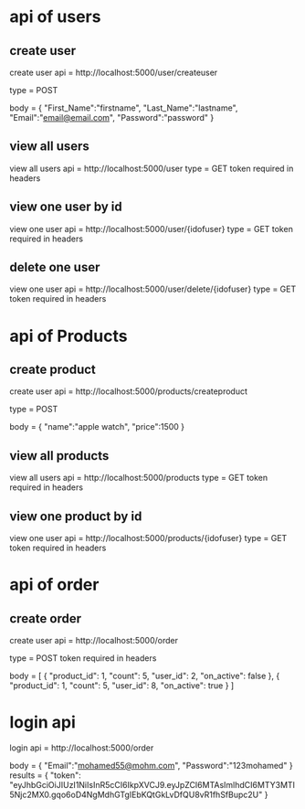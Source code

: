 # api of users

## create user

create user api = http://localhost:5000/user/createuser

type = POST

body = {
"First_Name":"firstname",
"Last_Name":"lastname",
"Email":"email@email.com",
"Password":"password"
}

## view all users

view all users api = http://localhost:5000/user
type = GET
token required in headers

## view one user by id

view one user api = http://localhost:5000/user/{idofuser}
type = GET
token required in headers

## delete one user

view one user api = http://localhost:5000/user/delete/{idofuser}
type = GET
token required in headers

# api of Products

## create product

create user api = http://localhost:5000/products/createproduct

type = POST

body = {
"name":"apple watch",
"price":1500
}

## view all products

view all users api = http://localhost:5000/products
type = GET
token required in headers

## view one product by id

view one user api = http://localhost:5000/products/{idofuser}
type = GET
token required in headers

# api of order

## create order

create user api = http://localhost:5000/order

type = POST
token required in headers

body = [
{
"product_id": 1,
"count": 5,
"user_id": 2,
"on_active": false
},
{
"product_id": 1,
"count": 5,
"user_id": 8,
"on_active": true
}
]

# login api

login api = http://localhost:5000/order

body = {
"Email":"mohamed55@mohm.com",
"Password":"123mohamed"
}
results = {
"token": "eyJhbGciOiJIUzI1NiIsInR5cCI6IkpXVCJ9.eyJpZCI6MTAsImlhdCI6MTY3MTI5Njc2MX0.gqo6oD4NgMdhGTgIEbKQtGkLvDfQU8vR1fhSfBupc2U"
}
